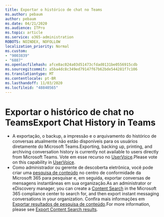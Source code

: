 ```yaml
---
title: Exportar o histórico de chat no Teams
ms.author: pebaum
author: pebaum
ms.date: 04/21/2020
ms.audience: ITPro
ms.topic: article
ms.service: o365-administration
ROBOTS: NOINDEX, NOFOLLOW
localization_priority: Normal
ms.custom:
- "9003839"
- "6887"
ms.openlocfilehash: afce8ac024a03d51473cfdad0131be0556915cdb
ms.sourcegitcommit: a5ba4dc8c349ed79147f67b62bde544281f7c106
ms.translationtype: MT
ms.contentlocale: pt-BR
ms.lasthandoff: 11/03/2020
ms.locfileid: "48840565"
---
```

# <a name="export-chat-history-in-teams"></a><span data-ttu-id="a168f-102">Exportar o histórico de chat no Teams</span><span class="sxs-lookup"><span data-stu-id="a168f-102">Export Chat History in Teams</span></span>

- <span data-ttu-id="a168f-103">A exportação, o backup, a impressão e o arquivamento do histórico de conversas atualmente não estão disponíveis para os usuários diretamente do Microsoft Teams.</span><span class="sxs-lookup"><span data-stu-id="a168f-103">Exporting, backing up, printing, and archiving conversation history is currently not available to users directly from Microsoft Teams.</span></span> <span data-ttu-id="a168f-104">Vote em esse recurso no [UserVoice](https://microsoftteams.uservoice.com/forums/555103-public/suggestions/16982542-backup-export-printing-archive-options?page=2&per_page=20).</span><span class="sxs-lookup"><span data-stu-id="a168f-104">Please vote on this capability in [UserVoice](https://microsoftteams.uservoice.com/forums/555103-public/suggestions/16982542-backup-export-printing-archive-options?page=2&per_page=20).</span></span>
- <span data-ttu-id="a168f-105">Como administrador ou gerente de descoberta eletrônica, você pode criar uma [pesquisa de conteúdo](https://docs.microsoft.com/microsoft-365/compliance/content-search?view=o365-worldwide)  no centro de conformidade da Microsoft 365 para pesquisar e, em seguida, exportar conversas de mensagens instantâneas em sua organização.</span><span class="sxs-lookup"><span data-stu-id="a168f-105">As an administrator or eDiscovery manager, you can create a [Content Search](https://docs.microsoft.com/microsoft-365/compliance/content-search?view=o365-worldwide)  in the Microsoft 365 compliance center to search for, and then export instant messaging conversations in your organization.</span></span> <span data-ttu-id="a168f-106">Confira mais informações em [Exportar resultados de pesquisa de conteúdo](https://docs.microsoft.com/microsoft-365/compliance/export-search-results?view=o365-worldwide).</span><span class="sxs-lookup"><span data-stu-id="a168f-106">For more information, please see [Export Content Search results](https://docs.microsoft.com/microsoft-365/compliance/export-search-results?view=o365-worldwide).</span></span>
